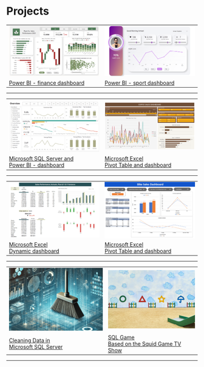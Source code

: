 # Projects

<table>

<tr>
<td>
<a href="https://github.com/VictoriaStetskevych/projects/tree/main/powerBI_dashboards/02_finance_dashboard_power_bi">
  <img src="https://github.com/VictoriaStetskevych/projects/blob/main/powerBI_dashboards/02_finance_dashboard_power_bi/02_finance_image.png?raw=true">
</a>
</td>
<td>
<a href="https://github.com/VictoriaStetskevych/projects/tree/main/powerBI_dashboards/01_sport_dashboard_power_bi">
  <img src="https://github.com/VictoriaStetskevych/projects/blob/main/powerBI_dashboards/01_sport_dashboard_power_bi/01_sport_image.png">
</a>
</td>
</tr>

<tr>
<td>
<a href="https://github.com/VictoriaStetskevych/projects/tree/main/powerBI_dashboards/02_finance_dashboard_power_bi"> Power BI - finance dashboard</a><br>
</td>
<td>
<a href="https://github.com/VictoriaStetskevych/projects/tree/main/powerBI_dashboards/01_sport_dashboard_power_bi"> Power BI - sport dashboard</a><br>
</td>
</tr>
</table>
<hr>

<table>

<tr>
<td>
<a href="https://github.com/VictoriaStetskevych/projects/tree/main/05_sql_powerBI_dashboard_ali_ahmad">
  <img src="https://github.com/VictoriaStetskevych/projects/blob/main/05_sql_powerBI_dashboard_ali_ahmad/images/dashboard_resize.png?raw=true">
</a>
</td>
<td>
<a href="https://github.com/VictoriaStetskevych/projects/tree/main/04_dashboard_coffee_sales_mo_chen">
  <img src="https://github.com/VictoriaStetskevych/projects/blob/main/04_dashboard_coffee_sales_mo_chen/images/34_dashboard_image.png?raw=true" >
</a>
</td>
</tr>

<tr>
<td >
<a href="https://github.com/VictoriaStetskevych/projects/tree/main/05_sql_powerBI_dashboard_ali_ahmad"> Microsoft SQL Server and <br> Power BI - dashboard</a><br>
</td>
<td>
<a href="https://github.com/VictoriaStetskevych/projects/tree/main/04_dashboard_coffee_sales_mo_chen"> Microsoft Excel <br> Pivot Table and <dr> dashboard</a><br>
</td>
</tr>
</table>
<hr>

<table>

<tr>
<td>
<a href="https://github.com/VictoriaStetskevych/projects/tree/main/03_dynamic_dashboard_leila_gharani">
  <img src="https://github.com/VictoriaStetskevych/projects/blob/main/03_dynamic_dashboard_leila_gharani/images/15_result.png?raw=true">
</a>
</td>
<td>
<a href="https://github.com/VictoriaStetskevych/projects/tree/main/02_bike_sales_alex_the_analyst">
  <img src="https://github.com/VictoriaStetskevych/projects/blob/main/02_bike_sales_alex_the_analyst/images/13_dashboards.png?raw=true" >
</a>
</td>
</tr>

<tr>
<td >
<a href="https://github.com/VictoriaStetskevych/projects/tree/main/03_dynamic_dashboard_leila_gharani"> Microsoft Excel <br> Dynamic dashboard</a><br>
</td>
<td>
<a href="https://github.com/VictoriaStetskevych/projects/tree/main/02_bike_sales_alex_the_analyst"> Microsoft Excel <br> Pivot Table and <dr> dashboard</a><br>
</td>
</tr>
</table>
<hr>


<table>

<tr>
<td>
<a href="https://github.com/VictoriaStetskevych/projects/tree/main/01_layoffs_alex_the_analyst">
  <img src="https://github.com/VictoriaStetskevych/media_library/blob/main/different_images/clean_data.jpg?raw=true"> 
</a>
</td>
<td>
<a href="https://github.com/VictoriaStetskevych/projects/tree/main/08_squid_game_sql">
  <img src="https://github.com/VictoriaStetskevych/projects/blob/main/08_squid_game_sql/images/03_squid_game_wallpaper.jpg?raw=true" >
</a>
</td>
</tr>

<tr>
<td >
<a href="https://github.com/VictoriaStetskevych/projects/tree/main/01_layoffs_alex_the_analyst"> Cleaning Data in<br> Microsoft SQL Server</a><br>
</td>
<td>
<a href="https://github.com/VictoriaStetskevych/projects/tree/main/08_squid_game_sql"> SQL Game<br> Based on the Squid Game TV Show</a><br>
</td>
</tr>
</table>
<hr>
